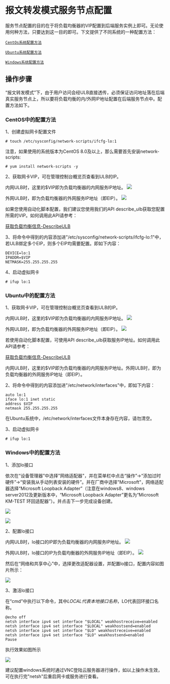 # 报文转发模式服务节点配置

服务节点配置的目的在于将负载均衡器的VIP配置到后端服务实例上即可。无论使用何种方法，只要达到这一目的即可。下文提供了不同系统的一种配置方法：

<a href="#head1">`CentOs系统配置方法`</a>

<a href="#head2">`Ubuntu系统配置方法`</a>

<a href="#head3">`Windows系统配置方法`</a>

## 操作步骤

“报文转发模式”下，由于用户访问会经ULB直接透传，必须保证访问地址落在后端真实服务节点上，所以要将负载均衡的内/外网IP地址配置在后端服务节点中。配置方法如下。


<a id="head1"/>

### CentOS中的配置方法

1、创建虚拟网卡配置文件

```
# touch /etc/sysconfig/network-scripts/ifcfg-lo:1
```

注意，如果使用的系统版本为CentOS 8.0及以上，那么需要首先安装network-scripts:

```
# yum install network-scripts -y
```

2、获取网卡VIP，可在管理控制台概览页查看到ULB的IP。

内网ULB时，这里的$VIP即为负载均衡器的内网服务IP地址。
![](/images/%E8%8E%B7%E5%8F%96vip.png)

外网ULB时，即为负载均衡器的外网服务IP地址（即EIP）。
![](/images/ulb-vip.png)

如果您使用自动化脚本配置，我们建议您使用我们的API describe\_ulb获取您配置所需的VIP。如何调用此API请参考：

[获取负载均衡信息-DescribeULB](https://docs.ucloud.cn/api/ulb-api/describe_ulb)


3、将命令中得到的内容添加进"/etc/sysconfig/network-scripts/ifcfg-lo:1"中，若ULB绑定多个EIP，则多个EIP均需要配置。即如下内容：

```
DEVICE=lo:1
IPADDR=$VIP
NETMASK=255.255.255.255
```

4、启动虚拟网卡

```
# ifup lo:1
```

<a id="head2"/>

### Ubuntu中的配置方法

1、获取网卡VIP，可在管理控制台概览页查看到ULB的IP。

内网ULB时，这里的$VIP即为负载均衡器的内网服务IP地址。
![](/images/%E8%8E%B7%E5%8F%96vip.png)

外网ULB时，即为负载均衡器的外网服务IP地址（即EIP）。
![](/images/ulb-vip.png)

若使用自动化脚本配置，可使用API describe\_ulb获取服务IP地址。如何调用此API请参考：

[获取负载均衡信息-DescribeULB](https://docs.ucloud.cn/api/ulb-api/describe_ulb)

内网ULB时，这里的$VIP即为负载均衡器的内网服务IP地址。外网ULB时，即为负载均衡器的外网服务IP地址（即EIP）。

2、将命令中得到的内容添加进"/etc/network/interfaces"中，即如下内容：

```
auto lo:1
iface lo:1 inet static
address $VIP
netmask 255.255.255.255
```

在Ubuntu系统中，/etc/network/interfaces文件本身存在内容，请勿清空。

3、启动虚拟网卡

```
# ifup lo:1
```

<a id="head3"/>

### Windows中的配置方法

1、添加lo接口

依次在“设备管理器”中选择"网络适配器"，并在菜单栏中点击“操作”→“添加过时硬件”→“安装我从手动列表安装的硬件”。并在厂商中选择"Microsoft"，网络适配器选择“Microsoft Loopback Adapter”（注意在windows8、windows server2012及更新版本中，“Microsoft Loopback Adapter”更名为“Microsoft KM-TEST 环回适配器”）。并点击下一步完成设备创建。

![](/images/windows1.png)

![](/images/windows2.png)

2、配置lo接口

内网ULB时，lo接口的IP即为负载均衡器的内网服务IP地址。
![](/images/%E8%8E%B7%E5%8F%96vip.png)

外网ULB时，lo接口的IP为负载均衡器的外网服务IP地址（即EIP）。
![](/images/ulb-vip.png)

然后在“网络和共享中心”中，选择更改适配器设置，并配置lo接口，配置内容如图片所示：

![](/images/windows3.png)

3、激活lo接口

在“cmd”中执行以下命令，其中$LOCAL代表本地接口名称，$LO代表回环接口名称。

```
@echo off
netsh interface ipv4 set interface "$LOCAL" weakhostreceive=enabled
netsh interface ipv4 set interface "$LOCAL" weakhostsend=enabled
netsh interface ipv4 set interface "$LO" weakhostreceive=enabled
netsh interface ipv4 set interface "$LO" weakhostsend=enabled 
Pause
```

执行效果如图所示

![](/images/win4.png)

建议配置windows系统时通过VNC登陆云服务器进行操作，如以上操作未生效，可在执行完"netsh"后重启网卡或服务进行查看。
